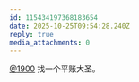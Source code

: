 ```yaml
---
id: 115434197368183654
date: 2025-10-25T09:54:28.240Z
reply: true
media_attachments: 0
---
```


<p><span class="h-card" translate="no"><a href="https://social.1900.live/@1900" class="u-url mention" rel="nofollow noopener" target="_blank">@<span>1900</span></a></span> 找一个平账大圣。</p>
